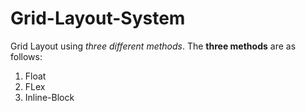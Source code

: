 # Grid-Layout-System
  Grid Layout using _three different methods_.
  The **three methods** are as follows: 
  1. Float
  2. FLex
  3. Inline-Block
